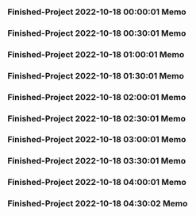 ### Finished-Project 2022-10-18 00:00:01 Memo
### Finished-Project 2022-10-18 00:30:01 Memo
### Finished-Project 2022-10-18 01:00:01 Memo
### Finished-Project 2022-10-18 01:30:01 Memo
### Finished-Project 2022-10-18 02:00:01 Memo
### Finished-Project 2022-10-18 02:30:01 Memo
### Finished-Project 2022-10-18 03:00:01 Memo
### Finished-Project 2022-10-18 03:30:01 Memo
### Finished-Project 2022-10-18 04:00:01 Memo
### Finished-Project 2022-10-18 04:30:02 Memo
